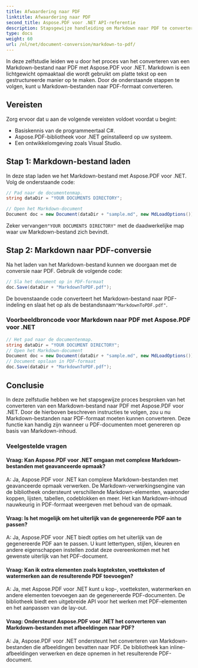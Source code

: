 ```yaml
---
title: Afwaardering naar PDF
linktitle: Afwaardering naar PDF
second_title: Aspose.PDF voor .NET API-referentie
description: Stapsgewijze handleiding om Markdown naar PDF te converteren met Aspose.PDF voor .NET.
type: docs
weight: 60
url: /nl/net/document-conversion/markdown-to-pdf/
---
```

In deze zelfstudie leiden we u door het proces van het converteren van een Markdown-bestand naar PDF met Aspose.PDF voor .NET. Markdown is een lichtgewicht opmaaktaal die wordt gebruikt om platte tekst op een gestructureerde manier op te maken. Door de onderstaande stappen te volgen, kunt u Markdown-bestanden naar PDF-formaat converteren.

## Vereisten
Zorg ervoor dat u aan de volgende vereisten voldoet voordat u begint:

- Basiskennis van de programmeertaal C#.
- Aspose.PDF-bibliotheek voor .NET geïnstalleerd op uw systeem.
- Een ontwikkelomgeving zoals Visual Studio.

## Stap 1: Markdown-bestand laden
In deze stap laden we het Markdown-bestand met Aspose.PDF voor .NET. Volg de onderstaande code:

```csharp
// Pad naar de documentenmap.
string dataDir = "YOUR DOCUMENTS DIRECTORY";

// Open het Markdown-document
Document doc = new Document(dataDir + "sample.md", new MdLoadOptions());
```

 Zeker vervangen`"YOUR DOCUMENTS DIRECTORY"` met de daadwerkelijke map waar uw Markdown-bestand zich bevindt.

## Stap 2: Markdown naar PDF-conversie
Na het laden van het Markdown-bestand kunnen we doorgaan met de conversie naar PDF. Gebruik de volgende code:

```csharp
// Sla het document op in PDF-formaat
doc.Save(dataDir + "MarkdownToPDF.pdf");
```

 De bovenstaande code converteert het Markdown-bestand naar PDF-indeling en slaat het op als de bestandsnaam`"MarkdownToPDF.pdf"`.

### Voorbeeldbroncode voor Markdown naar PDF met Aspose.PDF voor .NET


```csharp
// Het pad naar de documentenmap.
string dataDir = "YOUR DOCUMENT DIRECTORY";
// Open het Markdown-document
Document doc = new Document(dataDir + "sample.md", new MdLoadOptions());
// Document opslaan in PDF-formaat
doc.Save(dataDir + "MarkdownToPDF.pdf");
```

## Conclusie
In deze zelfstudie hebben we het stapsgewijze proces besproken van het converteren van een Markdown-bestand naar PDF met Aspose.PDF voor .NET. Door de hierboven beschreven instructies te volgen, zou u nu Markdown-bestanden naar PDF-formaat moeten kunnen converteren. Deze functie kan handig zijn wanneer u PDF-documenten moet genereren op basis van Markdown-inhoud.

### Veelgestelde vragen

#### Vraag: Kan Aspose.PDF voor .NET omgaan met complexe Markdown-bestanden met geavanceerde opmaak?

A: Ja, Aspose.PDF voor .NET kan complexe Markdown-bestanden met geavanceerde opmaak verwerken. De Markdown-verwerkingsengine van de bibliotheek ondersteunt verschillende Markdown-elementen, waaronder koppen, lijsten, tabellen, codeblokken en meer. Het kan Markdown-inhoud nauwkeurig in PDF-formaat weergeven met behoud van de opmaak.

#### Vraag: Is het mogelijk om het uiterlijk van de gegenereerde PDF aan te passen?

A: Ja, Aspose.PDF voor .NET biedt opties om het uiterlijk van de gegenereerde PDF aan te passen. U kunt lettertypen, stijlen, kleuren en andere eigenschappen instellen zodat deze overeenkomen met het gewenste uiterlijk van het PDF-document.

#### Vraag: Kan ik extra elementen zoals kopteksten, voetteksten of watermerken aan de resulterende PDF toevoegen?

A: Ja, met Aspose.PDF voor .NET kunt u kop-, voetteksten, watermerken en andere elementen toevoegen aan de gegenereerde PDF-documenten. De bibliotheek biedt een uitgebreide API voor het werken met PDF-elementen en het aanpassen van de lay-out.

#### Vraag: Ondersteunt Aspose.PDF voor .NET het converteren van Markdown-bestanden met afbeeldingen naar PDF?

A: Ja, Aspose.PDF voor .NET ondersteunt het converteren van Markdown-bestanden die afbeeldingen bevatten naar PDF. De bibliotheek kan inline-afbeeldingen verwerken en deze opnemen in het resulterende PDF-document.